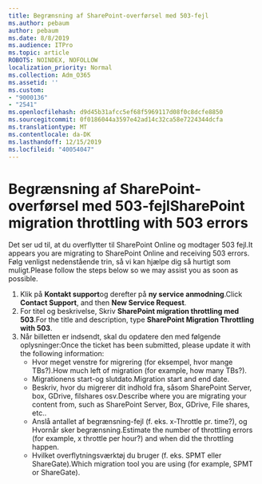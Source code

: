 ```yaml
---
title: Begrænsning af SharePoint-overførsel med 503-fejl
ms.author: pebaum
author: pebaum
ms.date: 8/8/2019
ms.audience: ITPro
ms.topic: article
ROBOTS: NOINDEX, NOFOLLOW
localization_priority: Normal
ms.collection: Adm_O365
ms.assetid: ''
ms.custom:
- "9000136"
- "2541"
ms.openlocfilehash: d9d45b31afcc5ef68f5969117d08f0c8dcfe8850
ms.sourcegitcommit: 0f0186044a3597e42ad14c32ca58e7224344dcfa
ms.translationtype: MT
ms.contentlocale: da-DK
ms.lasthandoff: 12/15/2019
ms.locfileid: "40054047"
---
```

# <a name="sharepoint-migration-throttling-with-503-errors"></a><span data-ttu-id="0c1fc-102">Begrænsning af SharePoint-overførsel med 503-fejl</span><span class="sxs-lookup"><span data-stu-id="0c1fc-102">SharePoint migration throttling with 503 errors</span></span>

<span data-ttu-id="0c1fc-103">Det ser ud til, at du overflytter til SharePoint Online og modtager 503 fejl.</span><span class="sxs-lookup"><span data-stu-id="0c1fc-103">It appears you are migrating to SharePoint Online and receiving 503 errors.</span></span> <span data-ttu-id="0c1fc-104">Følg venligst nedenstående trin, så vi kan hjælpe dig så hurtigt som muligt.</span><span class="sxs-lookup"><span data-stu-id="0c1fc-104">Please follow the steps below so we may assist you as soon as possible.</span></span> 

1. <span data-ttu-id="0c1fc-105">Klik på **Kontakt support**og derefter på **ny service anmodning**.</span><span class="sxs-lookup"><span data-stu-id="0c1fc-105">Click **Contact Support**, and then **New Service Request**.</span></span>
2. <span data-ttu-id="0c1fc-106">For titel og beskrivelse, Skriv **SharePoint migration throttling med 503**.</span><span class="sxs-lookup"><span data-stu-id="0c1fc-106">For the title and description, type **SharePoint Migration Throttling with 503**.</span></span>
3. <span data-ttu-id="0c1fc-107">Når billetten er indsendt, skal du opdatere den med følgende oplysninger:</span><span class="sxs-lookup"><span data-stu-id="0c1fc-107">Once the ticket has been submitted, please update it with the following information:</span></span>
    - <span data-ttu-id="0c1fc-108">Hvor meget venstre for migrering (for eksempel, hvor mange TBs?).</span><span class="sxs-lookup"><span data-stu-id="0c1fc-108">How much left of migration (for example, how many TBs?).</span></span>
    - <span data-ttu-id="0c1fc-109">Migrationens start-og slutdato.</span><span class="sxs-lookup"><span data-stu-id="0c1fc-109">Migration start and end date.</span></span>
    - <span data-ttu-id="0c1fc-110">Beskriv, hvor du migrerer dit indhold fra, såsom SharePoint Server, box, GDrive, filshares osv.</span><span class="sxs-lookup"><span data-stu-id="0c1fc-110">Describe where you are migrating your content from, such as SharePoint Server, Box, GDrive, File shares, etc..</span></span>
    - <span data-ttu-id="0c1fc-111">Anslå antallet af begrænsning-fejl (f. eks. x-Throttle pr. time?), og Hvornår sker begrænsning.</span><span class="sxs-lookup"><span data-stu-id="0c1fc-111">Estimate the number of throttling errors (for example, x throttle per hour?) and when did the throttling happen.</span></span>
    - <span data-ttu-id="0c1fc-112">Hvilket overflytningsværktøj du bruger (f. eks. SPMT eller ShareGate).</span><span class="sxs-lookup"><span data-stu-id="0c1fc-112">Which migration tool you are using (for example, SPMT or ShareGate).</span></span>


